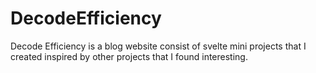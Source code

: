# DecodeEfficiency
Decode Efficiency is a blog website consist of svelte mini projects that I created inspired by other projects that I found interesting.
